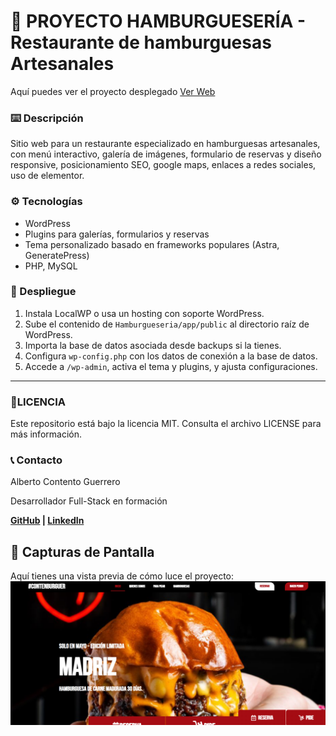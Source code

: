 # 🍔 PROYECTO HAMBURGUESERÍA - Restaurante de hamburguesas Artesanales
Aquí puedes ver el proyecto desplegado [Ver Web](https://burguerconten.pruebas-alberto.online/)

### ⌨️ Descripción  
Sitio web para un restaurante especializado en hamburguesas artesanales, con menú interactivo, galería de imágenes, formulario de reservas y diseño responsive, posicionamiento SEO, google maps, enlaces a redes sociales, uso de elementor.

### ⚙️ Tecnologías  
- WordPress  
- Plugins para galerías, formularios y reservas  
- Tema personalizado basado en frameworks populares (Astra, GeneratePress)  
- PHP, MySQL  

### 🚀 Despliegue  
1. Instala LocalWP o usa un hosting con soporte WordPress.  
2. Sube el contenido de `Hamburgueseria/app/public` al directorio raíz de WordPress.  
3. Importa la base de datos asociada desde backups si la tienes.  
4. Configura `wp-config.php` con los datos de conexión a la base de datos.  
5. Accede a `/wp-admin`, activa el tema y plugins, y ajusta configuraciones.  

---

### 📄LICENCIA
Este repositorio está bajo la licencia MIT. Consulta el archivo LICENSE para más información.

### 📞 Contacto
Alberto Contento Guerrero

Desarrollador Full-Stack en formación

**[GitHub](https://github.com/AlbertoContento) | [LinkedIn](https://www.linkedin.com/in/alberto-contento-guerrero/)**

## 🎨 Capturas de Pantalla 
Aquí tienes una vista previa de cómo luce el proyecto:
![Pantalla Principal](https://github.com/AlbertoContento/PROYECTOS-WORDPRESS/blob/main/Hamburgueseria/media/burguerconten.png)

